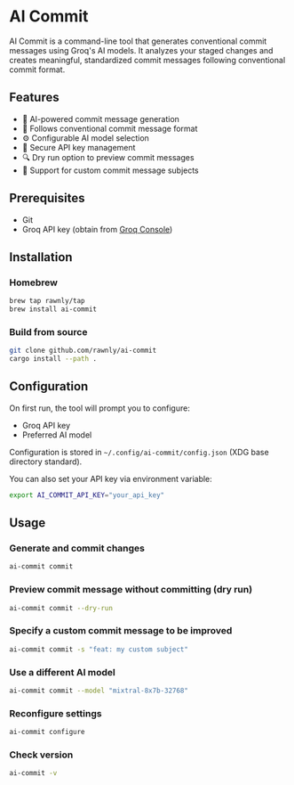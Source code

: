 # AI Commit

AI Commit is a command-line tool that generates conventional commit messages using Groq's AI models. It analyzes your staged changes and creates meaningful, standardized commit messages following conventional commit format.

## Features

- 🤖 AI-powered commit message generation
- 🎯 Follows conventional commit message format
- ⚙️ Configurable AI model selection
- 🔑 Secure API key management
- 🔍 Dry run option to preview commit messages
- 📝 Support for custom commit message subjects

## Prerequisites
- Git
- Groq API key (obtain from [Groq Console][groq-console])

## Installation

### Homebrew
```bash
brew tap rawnly/tap
brew install ai-commit
```

### Build from source
```bash
git clone github.com/rawnly/ai-commit
cargo install --path .
```


## Configuration

On first run, the tool will prompt you to configure:
- Groq API key
- Preferred AI model

Configuration is stored in `~/.config/ai-commit/config.json` (XDG base directory standard).

You can also set your API key via environment variable:
```bash
export AI_COMMIT_API_KEY="your_api_key"
```

## Usage

### Generate and commit changes

```bash
ai-commit commit
```

### Preview commit message without committing (dry run)

```bash
ai-commit commit --dry-run
```

### Specify a custom commit message to be improved

```bash
ai-commit commit -s "feat: my custom subject"
```

### Use a different AI model

```bash
ai-commit commit --model "mixtral-8x7b-32768"
```

### Reconfigure settings

```bash
ai-commit configure
```

### Check version

```bash
ai-commit -v
```

[groq-console]: https://console.groq.com/
